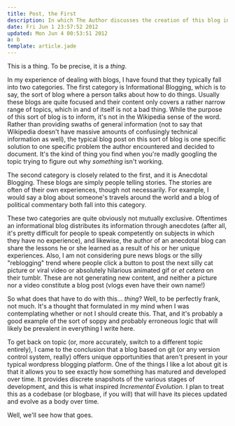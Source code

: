 ```yaml
---
title: Post, the First
description: In which The Author discusses the creation of this blog in a supremely confusing and roundabout way.
date: Fri Jun 1 23:57:52 2012
updated: Mon Jun 4 00:53:51 2012
a: b
template: article.jade
---
```


This is a thing. To be precise, it is a _thing_.

In my experience of dealing with blogs, I have found that they typically fall into two categories. The first category is Informational Blogging, which is to say, the sort of blog where a person talks about how to do things. Usually these blogs are quite focused and their content only covers a rather narrow range of topics, which in and of itself is not a bad thing. While the purpose of this sort of blog is to inform, it's not in the Wikipedia sense of the word. Rather than providing swaths of general information (not to say that Wikipedia doesn't have massive amounts of confusingly technical information as well), the typical blog post on this sort of blog is one specific solution to one specific problem the author encountered and decided to document. It's the kind of thing you find when you're madly googling the topic trying to figure out why _something_ isn't working.

The second category is closely related to the first, and it is Anecdotal Blogging. These blogs are simply people telling stories. The stories are often of their own experiences, though not necessarily. For example, I would say a blog about someone's travels around the world and a blog of political commentary both fall into this category.

These two categories are quite obviously not mutually exclusive. Oftentimes an informational blog distributes its information through anecdotes (after all, it's pretty difficult for people to speak competently on subjects in which they have no experience), and likewise, the author of an anecdotal blog can share the lessons he or she learned as a result of his or her unique experiences. Also, I am not considering pure news blogs or the silly "reblogging" trend where people click a button to post the next silly cat picture or viral video or absolutely hilarious animated gif or _et cetera_ on their tumblr. These are not generating new content, and neither a picture nor a video constitute a blog post (vlogs even have their own name!)

So what does that have to do with this... _thing_? Well, to be perfectly frank, not much. It's a thought that formulated in my mind when I was contemplating whether or not I should create this. That, and it's probably a good example of the sort of soppy and probably erroneous logic that will likely be prevalent in everything I write here.

To get back on topic (or, more accurately, switch to a different topic entirely), I came to the conclusion that a blog based on git (or any version control system, really) offers unique opportunities that aren't present in your typical wordpress blogging platform. One of the things I like a lot about git is that it allows you to see exactly how something has matured and developed over time. It provides discrete snapshots of the various stages of development, and this is what inspired _Incremental Evolution_. I plan to treat this as a codebase (or blogbase, if you will) that will have its pieces updated and evolve as a body over time.

Well, we'll see how that goes.
